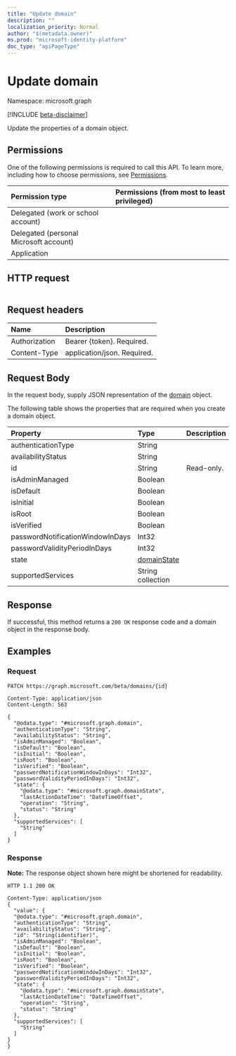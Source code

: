 ```yaml
---
title: "Update domain"
description: ""
localization_priority: Normal
author: "$(metadata.owner)"
ms.prod: "microsoft-identity-platform"
doc_type: "apiPageType"
---
```


# Update domain

Namespace: microsoft.graph

[!INCLUDE [beta-disclaimer](../../includes/beta-disclaimer.md)]

Update the properties of a domain object.

## Permissions

One of the following permissions is required to call this API. To learn more, including how to choose permissions, see [Permissions](/graph/permissions-reference).

| Permission type                        | Permissions (from most to least privileged) |
| :------------------------------------- | :------------------------------------------ |
| Delegated (work or school account)     |                                             |
| Delegated (personal Microsoft account) |                                             |
| Application                            |                                             |

## HTTP request

<!-- {
  "blockType": "ignored"
}
-->

```http

```

## Request headers

| Name          | Description                 |
| :------------ | :-------------------------- |
| Authorization | Bearer {token}. Required.   |
| Content-Type  | application/json. Required. |

## Request Body

In the request body, supply JSON representation of the [domain](../resources/-domain.md) object.

<!-- Actions and Functions -->

<!-- CRUD Methods -->

The following table shows the properties that are required when you create a domain object.

| Property                         | Type                                       | Description |
| :------------------------------- | :----------------------------------------- | :---------- |
| authenticationType               | String                                     |             |
| availabilityStatus               | String                                     |             |
| id                               | String                                     | Read-only.  |
| isAdminManaged                   | Boolean                                    |             |
| isDefault                        | Boolean                                    |             |
| isInitial                        | Boolean                                    |             |
| isRoot                           | Boolean                                    |             |
| isVerified                       | Boolean                                    |             |
| passwordNotificationWindowInDays | Int32                                      |             |
| passwordValidityPeriodInDays     | Int32                                      |             |
| state                            | [domainState](../resources/domainstate.md) |             |
| supportedServices                | String collection                          |             |

## Response

If successful, this method returns a `200 OK` response code and a domain object in the response body.

## Examples

### Request

<!-- {
  "blockType": "request",
  "name": "update_domain"
}
-->

```http
PATCH https://graph.microsoft.com/beta/domains/{id}

Content-Type: application/json
Content-Length: 563

{
  "@odata.type": "#microsoft.graph.domain",
  "authenticationType": "String",
  "availabilityStatus": "String",
  "isAdminManaged": "Boolean",
  "isDefault": "Boolean",
  "isInitial": "Boolean",
  "isRoot": "Boolean",
  "isVerified": "Boolean",
  "passwordNotificationWindowInDays": "Int32",
  "passwordValidityPeriodInDays": "Int32",
  "state": {
    "@odata.type": "#microsoft.graph.domainState",
    "lastActionDateTime": "DateTimeOffset",
    "operation": "String",
    "status": "String"
  },
  "supportedServices": [
    "String"
  ]
}

```

### Response

**Note:** The response object shown here might be shortened for readability.

<!-- {
  "blockType": "response",
  "truncated": true,
  "@odata.type": "Microsoft.DirectoryServices.domain"
}
-->

```http
HTTP 1.1 200 OK

Content-Type: application/json
{
  "value": {
  "@odata.type": "#microsoft.graph.domain",
  "authenticationType": "String",
  "availabilityStatus": "String",
  "id": "String(identifier)",
  "isAdminManaged": "Boolean",
  "isDefault": "Boolean",
  "isInitial": "Boolean",
  "isRoot": "Boolean",
  "isVerified": "Boolean",
  "passwordNotificationWindowInDays": "Int32",
  "passwordValidityPeriodInDays": "Int32",
  "state": {
    "@odata.type": "#microsoft.graph.domainState",
    "lastActionDateTime": "DateTimeOffset",
    "operation": "String",
    "status": "String"
  },
  "supportedServices": [
    "String"
  ]
}
}

```

